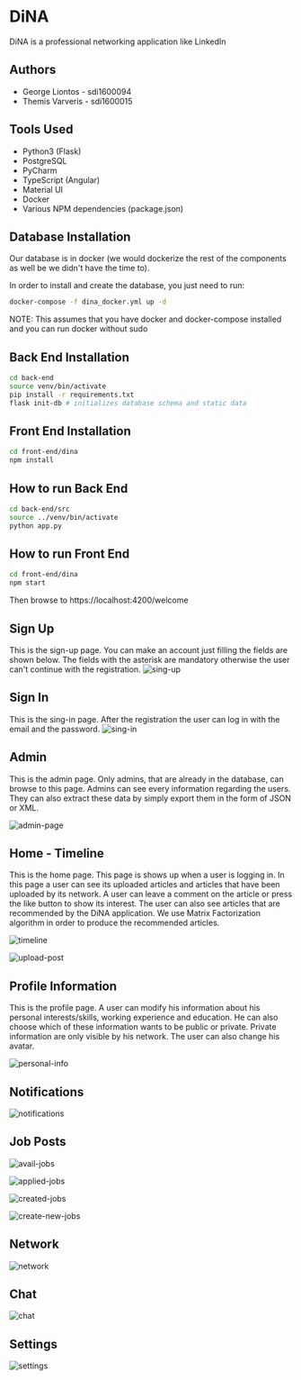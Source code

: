 # DiNA
DiNA is a professional networking application like LinkedIn

## Authors

- George Liontos - sdi1600094
- Themis Varveris - sdi1600015

## Tools Used

- Python3 (Flask)
- PostgreSQL
- PyCharm
- TypeScript (Angular)
- Material UI
- Docker
- Various NPM dependencies (package.json)

## Database Installation
Our database is in docker (we would dockerize the rest of the components as well be we didn't have the time to).

In order to install and create the database, you just need to run:
```bash
docker-compose -f dina_docker.yml up -d
```

NOTE: This assumes that you have docker and docker-compose installed and you can run docker without sudo

## Back End Installation
```bash
cd back-end
source venv/bin/activate
pip install -r requirements.txt
flask init-db # initializes database schema and static data
```

## Front End Installation
```bash
cd front-end/dina
npm install
```

## How to run Back End

```bash
cd back-end/src
source ../venv/bin/activate
python app.py
```

## How to run Front End

```bash
cd front-end/dina
npm start
```

Then browse to https://localhost:4200/welcome


## Sign Up
This is the sign-up page. You can make an account just filling the fields are shown below. The fields with the asterisk are mandatory otherwise the user can't continue with the registration.
![sing-up](./readme-images/sign-up.png)

## Sign In
This is the sing-in page. After the registration the user can log in with the email and the password.
![sing-in](./readme-images/sign-in.png)

## Admin
This is the admin page. Only admins, that are already in the database, can browse to this page. Admins can see every information regarding the users. They can also extract these data by simply export them in the form of JSON or XML.

![admin-page](./readme-images/admin.png)

## Home - Timeline

This is the home page. This page is shows up when a user is logging in. In this page a user can see its uploaded articles and articles that have been uploaded by its network. A user can leave a comment on the article or press the like button to show its interest. The user can also see articles that are recommended by the DiNA application. We use Matrix Factorization algorithm in order to produce the recommended articles.

![timeline](./readme-images/timeline.png)

![upload-post](./readme-images/upload-post.png)

## Profile Information

This is the profile page. A user can modify his information about his personal interests/skills, working experience and education. He can also choose which of these information wants to be public or private. Private information are only visible by his network. The user can also change his avatar.

![personal-info](./readme-images/personal-info.png)


## Notifications

![notifications](./readme-images/notifications.png)


## Job Posts

![avail-jobs](./readme-images/avail-jobs.png)

![applied-jobs](./readme-images/applied-jobs.png)

![created-jobs](./readme-images/created-jobs.png)

![create-new-jobs](./readme-images/create-new-jobs.png)


## Network

![network](./readme-images/network.png)

## Chat


![chat](./readme-images/chat.png)


## Settings

![settings](./readme-images/settings.png)



